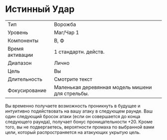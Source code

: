 
# Истинный Удар

| | |
|---|---|
|Тип|Ворожба|
|Уровень| Маг/Чар 1|
|Компоненты| В, Ф|
|Время активации| 1 стандартн. действ.|
|Диапазон| Лично|
|Цель| Вы|
|Длительность| Смотрите текст|
|Фокусирование| Маленькая деревянная модель мишени для стрельбы.|

Вы временно получаете возможность проникнуть в будущее и интуитивно подействовать на вашу атаку в следующем раунде. Ваш один следующий бросок атаки (если он совершается до конца следующего раунда), получает бонус проницательности +20. Кроме того, вы не подвергаетесь, вероятности промаха по выбранной вами цели, который распространяется на атакующих укрытую цель.
